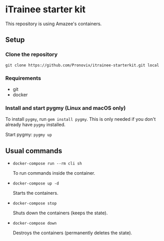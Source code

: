 # iTrainee starter kit

This repository is using Amazee's containers.

## Setup

### Clone the repository

```
git clone https://github.com/Pronovix/itrainee-starterkit.git local
```

### Requirements

* git
* docker

### Install and start pygmy (Linux and macOS only)

To install `pygmy`, run `gem install pygmy`. This is only needed if you don't already have `pygmy` installed.

Start pygmy: `pygmy up` 

## Usual commands

* `docker-compose run --rm cli sh`

  To run commands inside the container.
  
* `docker-compose up -d`

  Starts the containers.
  
* `docker-compose stop`

  Shuts down the containers (keeps the state).
  
* `docker-compose down`

  Destroys the containers (permanently deletes the state).
